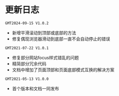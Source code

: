 # 更新日志

`GMT2024-09-15 V1.0.2`

- 新增平滑滚动到顶部或底部的方法
- 修复偶现浏览器滑动到底部一直不会自动停止的错误

`GMT2021-07-22 V1.0.1`

- 修复部分网站focus样式错乱的问题
- 精简部分冗余代码
- 文档中增加了页面顶部和页面底部模式互换的解决方案

`GMT2021-05-13 V1.0.0`

- 首个版本和文档一同发布